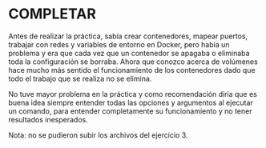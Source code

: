 # COMPLETAR  
Antes de realizar la práctica, sabía crear contenedores, mapear puertos, trabajar con redes y variables de entorno en Docker, pero había un problema y era que cada vez que un contenedor se apagaba o eliminaba toda la configuración se borraba. Ahora que conozco acerca de volúmenes hace mucho más sentido el funcionamiento de los contenedores dado que todo el trabajo que se realiza no se elimina.

No tuve mayor problema en la práctica y como recomendación diría que es buena idea siempre entender todas las opciones y argumentos al ejecutar un comando, para entender completamente su funcionamiento y no tener resultados inesperados.

Nota: no se pudieron subir los archivos del ejercicio 3.
